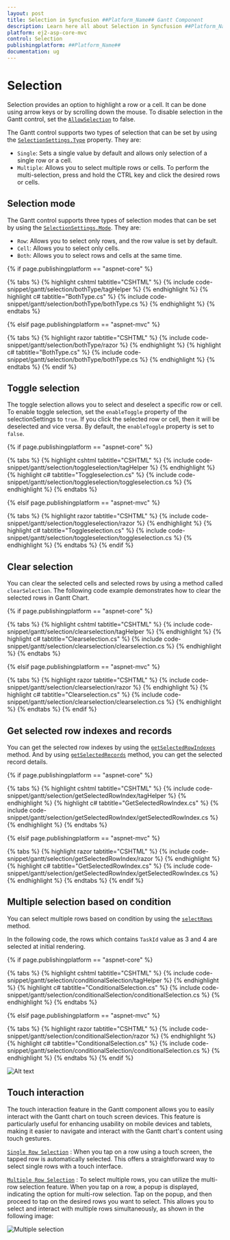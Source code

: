 ```yaml
---
layout: post
title: Selection in Syncfusion ##Platform_Name## Gantt Component
description: Learn here all about Selection in Syncfusion ##Platform_Name## Gantt component of Syncfusion Essential JS 2 and more.
platform: ej2-asp-core-mvc
control: Selection
publishingplatform: ##Platform_Name##
documentation: ug
---
```



# Selection

Selection provides an option to highlight a row or a cell. It can be done using arrow keys or by scrolling down the mouse. To disable selection in the Gantt control, set the [`AllowSelection`](https://help.syncfusion.com/cr/cref_files/aspnetcore-js2/Syncfusion.EJ2~Syncfusion.EJ2.Gantt.Gantt~AllowSelection.html) to false.

The Gantt control supports two types of selection that can be set by using the [`SelectionSettings.Type`](https://help.syncfusion.com/cr/cref_files/aspnetcore-js2/Syncfusion.EJ2~Syncfusion.EJ2.Gantt.GanttSelectionSettings~Type.html) property. They are:

* `Single`: Sets a single value by default and allows only selection of a single row or a cell.
* `Multiple`: Allows you to select multiple rows or cells. To perform the multi-selection, press and hold the CTRL key and click the desired rows or cells.

## Selection mode

The Gantt control supports three types of selection modes that can be set by using the [`SelectionSettings.Mode`](https://help.syncfusion.com/cr/cref_files/aspnetcore-js2/Syncfusion.EJ2~Syncfusion.EJ2.Gantt.GanttSelectionSettings~Mode.html). They are:

* `Row`: Allows you to select only rows, and the row value is set by default.
* `Cell`: Allows you to select only cells.
* `Both`: Allows you to select rows and cells at the same time.

{% if page.publishingplatform == "aspnet-core" %}

{% tabs %}
{% highlight cshtml tabtitle="CSHTML" %}
{% include code-snippet/gantt/selection/bothType/tagHelper %}
{% endhighlight %}
{% highlight c# tabtitle="BothType.cs" %}
{% include code-snippet/gantt/selection/bothType/bothType.cs %}
{% endhighlight %}
{% endtabs %}

{% elsif page.publishingplatform == "aspnet-mvc" %}

{% tabs %}
{% highlight razor tabtitle="CSHTML" %}
{% include code-snippet/gantt/selection/bothType/razor %}
{% endhighlight %}
{% highlight c# tabtitle="BothType.cs" %}
{% include code-snippet/gantt/selection/bothType/bothType.cs %}
{% endhighlight %}
{% endtabs %}
{% endif %}



## Toggle selection

The toggle selection allows you to select and deselect a specific row or cell. To enable toggle selection, set the `enableToggle` property of the selectionSettings to `true`. If you click the selected row or cell, then it will be deselected and vice versa. By default, the `enableToggle` property is set to `false`.

{% if page.publishingplatform == "aspnet-core" %}

{% tabs %}
{% highlight cshtml tabtitle="CSHTML" %}
{% include code-snippet/gantt/selection/toggleselection/tagHelper %}
{% endhighlight %}
{% highlight c# tabtitle="Toggleselection.cs" %}
{% include code-snippet/gantt/selection/toggleselection/toggleselection.cs %}
{% endhighlight %}
{% endtabs %}

{% elsif page.publishingplatform == "aspnet-mvc" %}

{% tabs %}
{% highlight razor tabtitle="CSHTML" %}
{% include code-snippet/gantt/selection/toggleselection/razor %}
{% endhighlight %}
{% highlight c# tabtitle="Toggleselection.cs" %}
{% include code-snippet/gantt/selection/toggleselection/toggleselection.cs %}
{% endhighlight %}
{% endtabs %}
{% endif %}



## Clear selection

You can clear the selected cells and selected rows by using a method called `clearSelection`. The following code example demonstrates how to clear the selected rows in Gantt Chart.

{% if page.publishingplatform == "aspnet-core" %}

{% tabs %}
{% highlight cshtml tabtitle="CSHTML" %}
{% include code-snippet/gantt/selection/clearselection/tagHelper %}
{% endhighlight %}
{% highlight c# tabtitle="Clearselection.cs" %}
{% include code-snippet/gantt/selection/clearselection/clearselection.cs %}
{% endhighlight %}
{% endtabs %}

{% elsif page.publishingplatform == "aspnet-mvc" %}

{% tabs %}
{% highlight razor tabtitle="CSHTML" %}
{% include code-snippet/gantt/selection/clearselection/razor %}
{% endhighlight %}
{% highlight c# tabtitle="Clearselection.cs" %}
{% include code-snippet/gantt/selection/clearselection/clearselection.cs %}
{% endhighlight %}
{% endtabs %}
{% endif %}



## Get selected row indexes and records

You can get the selected row indexes by using the [`getSelectedRowIndexes`](../api/gantt/#getselectedrowindexes) method. And by using [`getSelectedRecords`](../api/gantt/#getSelectedRecords) method, you can get the selected record details.

{% if page.publishingplatform == "aspnet-core" %}

{% tabs %}
{% highlight cshtml tabtitle="CSHTML" %}
{% include code-snippet/gantt/selection/getSelectedRowIndex/tagHelper %}
{% endhighlight %}
{% highlight c# tabtitle="GetSelectedRowIndex.cs" %}
{% include code-snippet/gantt/selection/getSelectedRowIndex/getSelectedRowIndex.cs %}
{% endhighlight %}
{% endtabs %}

{% elsif page.publishingplatform == "aspnet-mvc" %}

{% tabs %}
{% highlight razor tabtitle="CSHTML" %}
{% include code-snippet/gantt/selection/getSelectedRowIndex/razor %}
{% endhighlight %}
{% highlight c# tabtitle="GetSelectedRowIndex.cs" %}
{% include code-snippet/gantt/selection/getSelectedRowIndex/getSelectedRowIndex.cs %}
{% endhighlight %}
{% endtabs %}
{% endif %}



## Multiple selection based on condition

You can select multiple rows based on condition by using the [`selectRows`](../api/grid/#selectrows) method.

In the following code, the rows which contains `TaskId` value as 3 and 4 are selected at initial rendering.

{% if page.publishingplatform == "aspnet-core" %}

{% tabs %}
{% highlight cshtml tabtitle="CSHTML" %}
{% include code-snippet/gantt/selection/conditionalSelection/tagHelper %}
{% endhighlight %}
{% highlight c# tabtitle="ConditionalSelection.cs" %}
{% include code-snippet/gantt/selection/conditionalSelection/conditionalSelection.cs %}
{% endhighlight %}
{% endtabs %}

{% elsif page.publishingplatform == "aspnet-mvc" %}

{% tabs %}
{% highlight razor tabtitle="CSHTML" %}
{% include code-snippet/gantt/selection/conditionalSelection/razor %}
{% endhighlight %}
{% highlight c# tabtitle="ConditionalSelection.cs" %}
{% include code-snippet/gantt/selection/conditionalSelection/conditionalSelection.cs %}
{% endhighlight %}
{% endtabs %}
{% endif %}



![Alt text](images/conditionalSelection.png)

## Touch interaction

The touch interaction feature in the Gantt component allows you to easily interact with the Gantt chart on touch screen devices. This feature is particularly useful for enhancing usability on mobile devices and tablets, making it easier to navigate and interact with the Gantt chart's content using touch gestures.

[`Single Row Selection`](selection/#selection-mode) :  When you tap on a row using a touch screen, the tapped row is automatically selected. This offers a straightforward way to select single rows with a touch interface.

[`Multiple Row Selection`](selection/#multiple-row-selection) : To select multiple rows, you can utilize the multi-row selection feature. When you tap on a row, a popup is displayed, indicating the option for multi-row selection. Tap on the popup, and then proceed to tap on the desired rows you want to select. This allows you to select and interact with multiple rows simultaneously, as shown in the following image:

![Multiple selection](../images/multiple-selection.PNG)